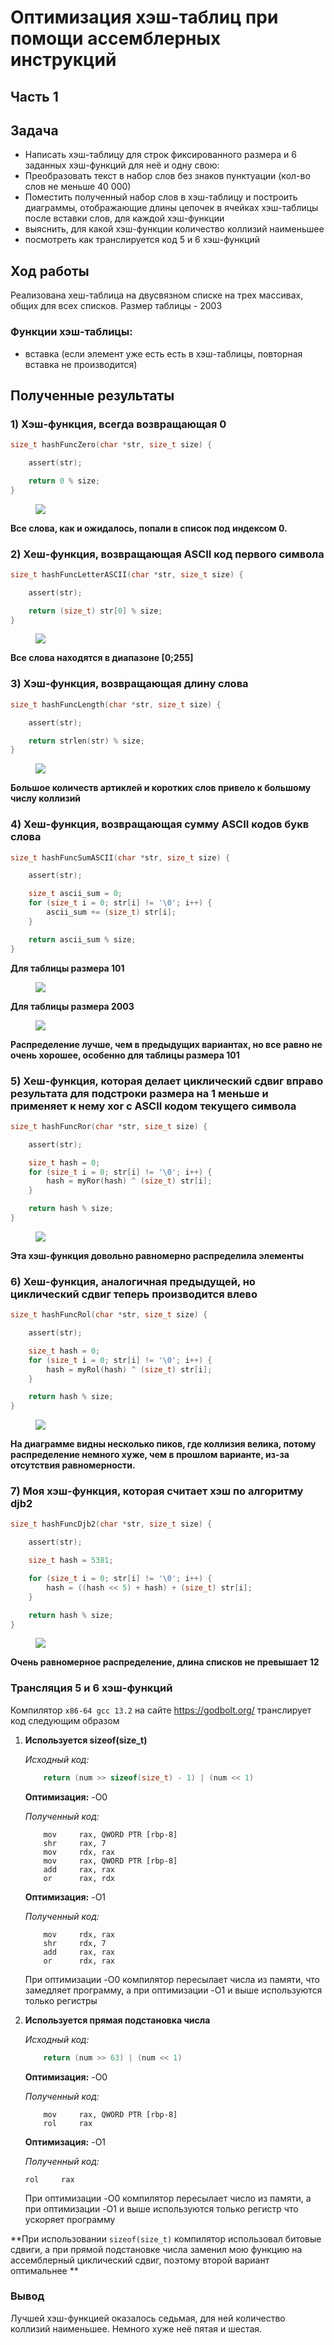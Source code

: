 # Оптимизация хэш-таблиц при помощи ассемблерных инструкций

## Часть 1

## Задача

- Написать хэш-таблицу для строк фиксированного размера и 6 заданных хэш-функций для неё и одну свою:
- Преобразовать текст в набор слов без знаков пунктуации (кол-во слов не меньше 40 000)
- Поместить полученный набор слов в хэш-таблицу и построить диаграммы, отображающие длины цепочек в ячейках хэш-таблицы после вставки слов, для каждой хэш-функции
- выяснить, для какой хэш-функции количество коллизий наименьшее
- посмотреть как транслируется код 5 и 6 хэш-функций

## Ход работы

Реализована хеш-таблица на двусвязном списке на трех массивах, общих для всех списков. Размер таблицы - 2003
### Функции хэш-таблицы:
- вставка (если элемент уже есть есть в хэш-таблицы, повторная вставка не производится)

## Полученные результаты

### 1) Хэш-функция, всегда возвращающая 0

```C
size_t hashFuncZero(char *str, size_t size) {

    assert(str);

    return 0 % size;
}
```

<figure>
<img src="Images/charts/hash_func_1.png">
</figure>

**Все слова, как и ожидалось, попали в список под индексом 0.**

### 2) Хеш-функция, возвращающая ASCII код первого символа

```C
size_t hashFuncLetterASCII(char *str, size_t size) {

    assert(str);

    return (size_t) str[0] % size;
}
```

<figure>
<img src="Images/charts/hash_func_2.png">
</figure>

**Все слова находятся в диапазоне [0;255]**

### 3) Хэш-функция, возвращающая длину слова

```C
size_t hashFuncLength(char *str, size_t size) {

    assert(str);

    return strlen(str) % size;
}
```

<figure>
<img src="Images/charts/hash_func_3.png">
</figure>

**Большое количеств артиклей и коротких слов привело к большому числу коллизий**

### 4) Хеш-функция, возвращающая сумму ASCII кодов букв слова

```C
size_t hashFuncSumASCII(char *str, size_t size) {

    assert(str);

    size_t ascii_sum = 0;
    for (size_t i = 0; str[i] != '\0'; i++) {
        ascii_sum += (size_t) str[i];
    }

    return ascii_sum % size;
}
```

**Для таблицы размера 101**

<figure>
<img src="Images/charts/hash_func_4_101.png">
</figure>

**Для таблицы размера 2003**

<figure>
<img src="Images/charts/hash_func_4.png">
</figure>

**Распределение лучше, чем в предыдущих вариантах, но все равно не очень хорошее, особенно для таблицы размера 101**

### 5) Хеш-функция, которая делает циклический сдвиг вправо результата для подстроки размера на 1 меньше и применяет к нему xor с ASCII кодом текущего символа

```C
size_t hashFuncRor(char *str, size_t size) {

    assert(str);

    size_t hash = 0;
    for (size_t i = 0; str[i] != '\0'; i++) {
        hash = myRor(hash) ^ (size_t) str[i];
    }

    return hash % size;
}
```

<figure>
<img src="Images/charts/hash_func_5.png">
</figure>

**Эта хэш-функция довольно равномерно распределила элементы**

### 6) Хеш-функция, аналогичная предыдущей, но циклический сдвиг теперь производится влево

```C
size_t hashFuncRol(char *str, size_t size) {

    assert(str);

    size_t hash = 0;
    for (size_t i = 0; str[i] != '\0'; i++) {
        hash = myRol(hash) ^ (size_t) str[i];
    }

    return hash % size;
}
```

<figure>
<img src="Images/charts/hash_func_6.png">
</figure>

**На диаграмме видны несколько пиков, где коллизия велика, потому распределение немного хуже, чем в прошлом варианте, из-за отсутствия равномерности.**

### 7) Моя хэш-функция, которая считает хэш по алгоритму djb2

```C
size_t hashFuncDjb2(char *str, size_t size) {

    assert(str);

    size_t hash = 5381;

    for (size_t i = 0; str[i] != '\0'; i++) {
        hash = ((hash << 5) + hash) + (size_t) str[i];
    }

    return hash % size;
}
```

<figure>
<img src="Images/charts/hash_func_7.png">
</figure>

**Очень равномерное распределение, длина списков не превышает 12**

### Трансляция 5 и 6 хэш-функций

Компилятор `x86-64 gcc 13.2` на сайте https://godbolt.org/ транслирует код следующим образом

1)  **Используется sizeof(size_t)**

    *Исходный код:*
    ```C
        return (num >> sizeof(size_t) - 1) | (num << 1)
    ```

    **Оптимизация:** -O0

    *Полученный код:*

    ```assembly
        mov     rax, QWORD PTR [rbp-8]
        shr     rax, 7
        mov     rdx, rax
        mov     rax, QWORD PTR [rbp-8]
        add     rax, rax
        or      rax, rdx
    ```

    **Оптимизация:** -O1

    *Полученный код:*

    ```assembly
        mov     rdx, rax
        shr     rdx, 7
        add     rax, rax
        or      rdx, rax
    ```

    При оптимизации -O0 компилятор пересылает числа из памяти, что замедляет программу, а при оптимизации -O1 и выше используются только регистры

2)  **Используется прямая подстановка числа**

    *Исходный код:*
    ```C
        return (num >> 63) | (num << 1)
    ```

    **Оптимизация:** -O0

    *Полученный код:*

    ```assembly
        mov     rax, QWORD PTR [rbp-8]
        rol     rax
    ```
    **Оптимизация:** -O1

    *Полученный код:*

    ```assembly
    rol     rax
    ```
    При оптимизации -O0 компилятор пересылает число из памяти, а при оптимизации -O1 и выше используются только регистр что ускоряет программу

**При использовании `sizeof(size_t)` компилятор использовал битовые сдвиги, а при прямой подстановке числа заменил мою функцию на ассемблерный циклический сдвиг, поэтому второй вариант оптимальнее **

### Вывод

Лучшей хэш-функцией оказалось седьмая, для ней количество коллизий наименьшее. Немного хуже неё пятая и шестая.

